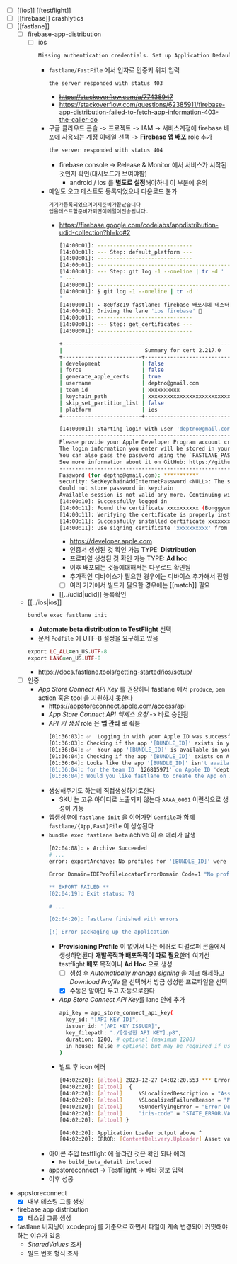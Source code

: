 - [ ] [[ios]] [[testflight]]
- [ ] [[firebase]] crashlytics
- [ ] [[fastlane]]
  - [ ] firebase-app-distribution
    - [ ] ios
      ```sh 
      Missing authentication credentials. Set up Application Default Credentials, your Firebase refresh token, or sign in with the Firebase CLI, and try again.
      ```
      - `fastlane/FastFile` 에서 인자로 인증키 위치 입력
        ```sh 
        the server responded with status 403
        ```
        + ~~https://stackoverflow.com/a/77438947~~
        + https://stackoverflow.com/questions/62385911/firebase-app-distribution-failed-to-fetch-app-information-403-the-caller-do
      - 구글 클라우드 콘솔 ->  프로젝트 ->  IAM -> 서비스계정에 firebase 배포에 사용되는 계정 이메일 선택 -> **Firebase 앱 배포** role 추가
        ```sh 
        the server responded with status 404
        ```
        - firebase console -> Release & Monitor 에서 서비스가 시작된 것인지 확인(대시보드가 보여야함)
          - android / ios 를 **별도로 설정**해야하니 이 부분에 유의
      - 메일도 오고 테스트도 등록되었으나 다운로드 불가 
        ```txt 
        기기가등록되었으며이제준비가끝났습니다
        앱을테스트할준비가되면이메일이전송됩니다.
        ```
        + https://firebase.google.com/codelabs/appdistribution-udid-collection?hl=ko#2
          ```sh 
          [14:00:01]: ------------------------------
          [14:00:01]: --- Step: default_platform ---
          [14:00:01]: ------------------------------
          [14:00:01]: ----------------------------------------------
          [14:00:01]: --- Step: git log -1 --oneline | tr -d '
          ' ---
          [14:00:01]: ----------------------------------------------
          [14:00:01]: $ git log -1 --oneline | tr -d '
          '
          [14:00:01]: ▸ 8e0f3c19 fastlane: firebase 배포시에 테스터 그룹 지정
          [14:00:01]: Driving the lane 'ios firebase' 🚀
          [14:00:01]: ------------------------------
          [14:00:01]: --- Step: get_certificates ---
          [14:00:01]: ------------------------------

          +-----------------------------------------------------------------------------+
          |                          Summary for cert 2.217.0                           |
          +-------------------------+---------------------------------------------------+
          | development             | false                                             |
          | force                   | false                                             |
          | generate_apple_certs    | true                                              |
          | username                | deptno@gmail.com                                  |
          | team_id                 | xxxxxxxxxx                                        |
          | keychain_path           | xxxxxxxxxxxxxxxxxxxxxxxxxxxxxxxxxxxxxxxxxxxxxxxxx |
          | skip_set_partition_list | false                                             |
          | platform                | ios                                               |
          +-------------------------+---------------------------------------------------+

          [14:00:01]: Starting login with user 'deptno@gmail.com'
          -------------------------------------------------------------------------------------
          Please provide your Apple Developer Program account credentials
          The login information you enter will be stored in your macOS Keychain
          You can also pass the password using the `FASTLANE_PASSWORD` environment variable
          See more information about it on GitHub: https://github.com/fastlane/fastlane/tree/master/credentials_manager
          -------------------------------------------------------------------------------------
          Password (for deptno@gmail.com): ***********
          security: SecKeychainAddInternetPassword <NULL>: The specified item already exists in the keychain.
          Could not store password in keychain
          Available session is not valid any more. Continuing with normal login.
          [14:00:10]: Successfully logged in
          [14:00:11]: Found the certificate xxxxxxxxxx (Bonggyun Lee) which is installed on the local machine. Using this one.
          [14:00:11]: Verifying the certificate is properly installed locally...
          [14:00:11]: Successfully installed certificate xxxxxxxxxx
          [14:00:11]: Use signing certificate 'xxxxxxxxxx' from now on!
          ```
          + https://developer.apple.com
          - 인증서 생성된 것 확인 가능 TYPE: **Distribution**
          - 프로파일 생성된 것 확인 가능 TYPE: **Ad hoc**
          - 이후 배포되는 것들에대해서는 다운로드 확인됨
          - 추가적인 디바이스가 필요한 경우에는 디바이스 추가해서 진행
          - [ ] 여러 기기에서 빌드가 필요한 경우에는 [[match]] 필요
        - [[../udid|udid]] 등록확인
  - [[../ios|ios]]
    ```sh 
    bundle exec fastlane init
    ```
    - **Automate beta distribution to TestFlight** 선택
    - 문서 `Podfile` 에 UTF-8 설정을 요구하고 있음
    ```ruby 
    export LC_ALL=en_US.UTF-8
    export LANG=en_US.UTF-8
    ```
      + https://docs.fastlane.tools/getting-started/ios/setup/
  - [ ] 인증
    - *App Store Connect API Key* 를 권장하나 fastlane 에서 `produce`, `pem` action 혹은 tool 을 지원하지 못한다
      + https://appstoreconnect.apple.com/access/api
      - *App Store Connect API 액세스 요청*  -> 바로 승인됨
      - *API 키 생성* role 은 **앱 관리** 로 줘봄
        ```sh 
        [01:36:03]: ✅  Logging in with your Apple ID was successful
        [01:36:03]: Checking if the app '[BUNDLE_ID]' exists in your Apple Developer Portal...
        [01:36:04]: ✅  Your app '[BUNDLE_ID]' is available in your Apple Developer Portal
        [01:36:04]: Checking if the app '[BUNDLE_ID]' exists on App Store Connect...
        [01:36:04]: Looks like the app '[BUNDLE_ID]' isn't available on App Store Connect
        [01:36:04]: for the team ID '126815971' on Apple ID 'deptno@gmail.com'
        [01:36:04]: Would you like fastlane to create the App on App Store Connect for you? (y/n)
        ```
      - 생성해주기도 하는데 직접생성하기로한다
        - SKU 는 고유 아이디로 노출되지 않는다 `AAAA_0001` 이런식으로 생성이 가능
      - 앱생성후에 `fastlane init` 을 이어가면 `Gemfile`과 함께 `fastlane/{App,Fast}File` 이 생성된다
      - `bundle exec fastlane beta` achive 이 후 에러가 발생
        ```sh 
        [02:04:08]: ▸ Archive Succeeded
        # ...
        error: exportArchive: No profiles for '[BUNDLE_ID]' were found

        Error Domain=IDEProfileLocatorErrorDomain Code=1 "No profiles for '[BUNDLE_ID]' were found" UserInfo={IDEDistributionIssueSeverity=3, NSLocalizedDescription=No profiles for '[BUNDLE_ID]' were found, NSLocalizedRecoverySuggestion=Xcode couldn't find any iOS App Store provisioning profiles matching '[BUNDLE_ID]'. Automatic signing is disabled and unable to generate a profile. To enable automatic signing, pass -allowProvisioningUpdates to xcodebuild.}

        ** EXPORT FAILED **
        [02:04:19]: Exit status: 70

        # ...

        [02:04:20]: fastlane finished with errors

        [!] Error packaging up the application
        ```
        - **Provisioning Profile** 이 없어서 나는 에러로 디펄로퍼 콘솔에서 생성하면된다 **개발목적과 배포목적이 따로 필요**한데 여기선 testflight **배포** 목적이니 **Ad Hoc** 으로 생성
          - [ ] 생성 후 *Automatically manage signing* 을 체크 해제하고 *Download Profile* 을 선택해서 방금 생성한 프로파일을 선택
          - [X] 수동은 알아만 두고 자동으로한다
        - *App Store Connect API Key*를 lane 안에 추가
          ```sh 
          api_key = app_store_connect_api_key(
            key_id: "[API KEY ID]",
            issuer_id: "[API KEY ISSUER]",
            key_filepath: "./[생성한 API KEY].p8",
            duration: 1200, # optional (maximum 1200)
            in_house: false # optional but may be required if using match/sigh
          )
          ```
        - 빌드 후 icon 에러
          ```sh 
          [04:02:20]: [altool] 2023-12-27 04:02:20.553 *** Error: Asset validation failed Missing required icon file. The bundle does not contain an app icon for iPhone / iPod Touch of exactly '120x120' pixels, in .png format for iOS versions >= 10.0. To support older versions of iOS, the icon may be required in the bundle outside of an asset catalog. Make sure the Info.plist file includes appropriate entries referencing the file. See https://developer.apple.com/documentation/bundleresources/information_property_list/user_interface (ID: e19b1052-837f-4d5a-b7a2-98a288cc04e5) (90022)
          [04:02:20]: [altool]  {
          [04:02:20]: [altool]     NSLocalizedDescription = "Asset validation failed";
          [04:02:20]: [altool]     NSLocalizedFailureReason = "Missing required icon file. The bundle does not contain an app icon for iPhone / iPod Touch of exactly '120x120' pixels, in .png format for iOS versions >= 10.0. To support older versions of iOS, the icon may be required in the bundle outside of an asset catalog. Make sure the Info.plist file includes appropriate entries referencing the file. See https://developer.apple.com/documentation/bundleresources/information_property_list/user_interface (ID: e19b1052-837f-4d5a-b7a2-98a288cc04e5)";
          [04:02:20]: [altool]     NSUnderlyingError = "Error Domain=IrisAPI Code=-19241 \"Asset validation failed\" UserInfo={status=409, detail=Missing required icon file. The bundle does not contain an app icon for iPhone / iPod Touch of exactly '120x120' pixels, in .png format for iOS versions >= 10.0. To support older versions of iOS, the icon may be required in the bundle outside of an asset catalog. Make sure the Info.plist file includes appropriate entries referencing the file. See https://developer.apple.com/documentation/bundleresources/information_property_list/user_interface, id=e19b1052-837f-4d5a-b7a2-98a288cc04e5, code=STATE_ERROR.VALIDATION_ERROR.90022, title=Asset validation failed, NSLocalizedFailureReason=Missing required icon file. The bundle does not contain an app icon for iPhone / iPod Touch of exactly '120x120' pixels, in .png format for iOS versions >= 10.0. To support older versions of iOS, the icon may be required in the bundle outside of an asset catalog. Make sure the Info.plist file includes appropriate entries referencing the file. See https://developer.apple.com/documentation/bundleresources/information_property_list/user_interface, NSLocalizedDescription=Asset validation failed}";
          [04:02:20]: [altool]     "iris-code" = "STATE_ERROR.VALIDATION_ERROR.90022";
          [04:02:20]: [altool] }

          [04:02:20]: Application Loader output above ^
          [04:02:20]: ERROR: [ContentDelivery.Uploader] Asset validation failed (90713) Missing Info.plist value. A value for the Info.plist key 'CFBundleIconName' is missing in the bundle 'ro.salji.app'. Apps built with iOS 11 or later SDK must supply app icons in an asset catalog and must also provide a value for this Info.plist key. For more information see http://help.apple.com/xcode/mac/current/#/dev10510b1f7. (ID: 88fadd26-4d5d-475c-a298-7a3ac144d52a)
          ```          
      - 아이콘 주입 testflight 에 올라간 것은 확인 되나 에러
        - `No build_beta_detail included`
      - appstoreconnect -> TestFlight -> 베타 정보 입력
      - 이후 성공

- appstoreconnect
  - [X] 내부 테스팅 그룹 생성
- firebase app distribution
  - [X] 테스팅 그룹 생성

- fastlane 버저닝이 xcodeproj 를 기준으로 하면서 파일이 계속 변경되어 커밋해야하는 이슈가 있음
  - *SharedValues* 조사
  - 빌드 번호 형식 조사
